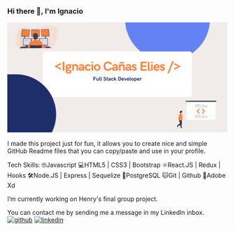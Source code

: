 ### Hi there 👋, I'm Ignacio
![](https://github.com/IgnaC02/IgnaC02/blob/main/Banner%20Github.png?raw=true)

I made this project just for fun, it allows you to create nice and simple GitHub Readme files that you can copy/paste and use in your profile.

Tech Skills: 
🤓Javascript 
💻HTML5 | CSS3 | Bootstrap 
⚛️React.JS | Redux | Hooks 
🛠Node.JS | Express | Sequelize 
📶PostgreSQL 
🐱Git | Github 
📝Adobe Xd

I’m currently working on Henry's final group project. 

You can contact me by sending me a message in my LinkedIn inbox.
[<img src='https://cdn.jsdelivr.net/npm/simple-icons@3.0.1/icons/github.svg' alt='github' height='40'>](https://github.com/IgnaC02)  [<img src='https://cdn.jsdelivr.net/npm/simple-icons@3.0.1/icons/linkedin.svg' alt='linkedin' height='40'>](https://www.linkedin.com/in/ignacio-cañas-elies-dev/)  








